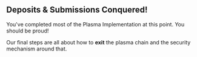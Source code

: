 ## Deposits & Submissions Conquered!

You've completed most of the Plasma Implementation at this point. You should be proud!

Our final steps are all about how to **exit** the plasma chain and the security mechanism around that.
